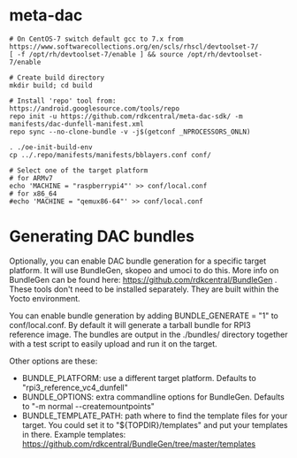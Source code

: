 # meta-dac

    # On CentOS-7 switch default gcc to 7.x from https://www.softwarecollections.org/en/scls/rhscl/devtoolset-7/
    [ -f /opt/rh/devtoolset-7/enable ] && source /opt/rh/devtoolset-7/enable

    # Create build directory
    mkdir build; cd build

    # Install 'repo' tool from: https://android.googlesource.com/tools/repo
    repo init -u https://github.com/rdkcentral/meta-dac-sdk/ -m manifests/dac-dunfell-manifest.xml
    repo sync --no-clone-bundle -v -j$(getconf _NPROCESSORS_ONLN)

    . ./oe-init-build-env
    cp ../.repo/manifests/manifests/bblayers.conf conf/

    # Select one of the target platform
    # for ARMv7
    echo 'MACHINE = "raspberrypi4"' >> conf/local.conf
    # for x86_64
    #echo 'MACHINE = "qemux86-64"' >> conf/local.conf

# Generating DAC bundles

Optionally, you can enable DAC bundle generation for a specific target platform. It will use BundleGen, skopeo and umoci to do this.
More info on BundleGen can be found here: https://github.com/rdkcentral/BundleGen . These tools don't need to be installed separately. They are built within the Yocto environment.

You can enable bundle generation by adding BUNDLE_GENERATE = "1" to conf/local.conf. By default it will generate a tarball bundle for RPI3 reference image. The bundles are output in the ./bundles/ directory together with a test script to easily upload and run it on the target.

Other options are these:

- BUNDLE_PLATFORM: use a different target platform. Defaults to "rpi3_reference_vc4_dunfell"
- BUNDLE_OPTIONS: extra commandline options for BundleGen. Defaults to "-m normal --createmountpoints"
- BUNDLE_TEMPLATE_PATH: path where to find the template files for your target. You could set it to "${TOPDIR}/templates" and put your templates in there. Example templates: https://github.com/rdkcentral/BundleGen/tree/master/templates
